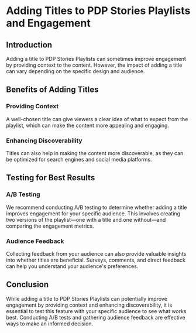 # Adding Titles to PDP Stories Playlists and Engagement

## Introduction

Adding a title to PDP Stories Playlists can sometimes improve engagement by providing context to the content. However, the impact of adding a title can vary depending on the specific design and audience.

## Benefits of Adding Titles

### Providing Context

A well-chosen title can give viewers a clear idea of what to expect from the playlist, which can make the content more appealing and engaging.

### Enhancing Discoverability

Titles can also help in making the content more discoverable, as they can be optimized for search engines and social media platforms.

## Testing for Best Results

### A/B Testing

We recommend conducting A/B testing to determine whether adding a title improves engagement for your specific audience. This involves creating two versions of the playlist—one with a title and one without—and comparing the engagement metrics.

### Audience Feedback

Collecting feedback from your audience can also provide valuable insights into whether titles are beneficial. Surveys, comments, and direct feedback can help you understand your audience's preferences.

## Conclusion

While adding a title to PDP Stories Playlists can potentially improve engagement by providing context and enhancing discoverability, it is essential to test this feature with your specific audience to see what works best. Conducting A/B tests and gathering audience feedback are effective ways to make an informed decision.